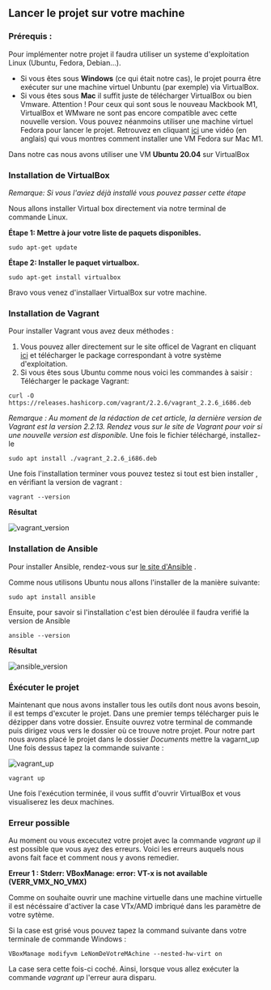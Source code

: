 ## Lancer le projet sur votre machine 

### Prérequis : 

Pour implémenter notre projet il faudra utiliser un systeme d'exploitation Linux (Ubuntu, Fedora, Debian...). 
- Si vous êtes sous **Windows** (ce qui était notre cas), le projet pourra être exécuter sur une machine virtuel Unbuntu (par exemple) via VirtualBox.
- Si vous êtes sous **Mac** il suffit juste de télécharger VirtualBox ou bien Vmware. Attention ! Pour ceux qui sont sous le nouveau Mackbook M1, VirtualBox et WMware ne sont pas encore compatible avec cette nouvelle version. Vous pouvez néanmoins utiliser une machine virtuel Fedora pour lancer le projet. Retrouvez en cliquant <a href="https://www.youtube.com/watch?v=WQNj6WEh6pc&ab_channel=MartinNobel">ici</a> une vidéo (en anglais) qui vous montres comment installer une VM Fedora sur Mac M1. 

Dans notre cas nous avons utiliser une VM **Ubuntu 20.04** sur VirtualBox

### Installation de VirtualBox  
*Remarque: Si vous l'aviez déjà installé vous pouvez passer cette étape*

Nous allons installer Virtual box directement via notre terminal de commande Linux.

**Étape 1: Mettre à jour votre liste de paquets disponibles.**
```
sudo apt-get update
```
**Étape 2: Installer le paquet virtualbox.**
```
sudo apt-get install virtualbox
```
Bravo vous venez d'installaer VirtualBox sur votre machine. 

### Installation de Vagrant
Pour installer Vagrant vous avez deux méthodes : 
1.  Vous pouvez aller directement sur le site officel de Vagrant en cliquant <a href="https://www.vagrantup.com/downloads.html">ici</a>  et télécharger le package correspondant à votre système d'exploitation.
2. Si vous êtes sous Ubuntu comme nous voici les commandes à saisir : 
Télécharger le package Vagrant:
```
curl -O https://releases.hashicorp.com/vagrant/2.2.6/vagrant_2.2.6_i686.deb
```
*Remarque : Au moment de la rédaction de cet article, la dernière version de Vagrant est la version 2.2.13. Rendez vous sur le site de Vagrant pour voir si une nouvelle version est disponible.*
Une fois le fichier téléchargé, installez-le
```
sudo apt install ./vagrant_2.2.6_i686.deb
```
Une fois l'installation terminer vous pouvez testez si tout est bien installer , en vérifiant la version de vagrant :
```
vagrant --version
```

**Résultat**

![vagrant_version](https://user-images.githubusercontent.com/44178364/103303903-75696500-4a07-11eb-957a-563028dda033.PNG)

### Installation de Ansible
Pour installer Ansible, rendez-vous sur <a href ="https://docs.ansible.com/ansible/latest/installation_guide/intro_installation.html">le site d'Ansible</a> . 

Comme nous utilisons Ubuntu nous allons l'installer de la manière suivante: 
```
sudo apt install ansible
```
Ensuite, pour savoir si l'installation c'est bien déroulée il faudra verifié la version de Ansible 
```
ansible --version
```
**Résultat**

![ansible_version](https://user-images.githubusercontent.com/44178364/103303783-291e2500-4a07-11eb-9375-02b7b7aa1db3.PNG)

### Éxécuter le projet 

Maintenant que nous avons installer tous les outils dont nous avons besoin, il est temps d'excuter le projet. Dans une premier temps télécharger puis le dézipper dans votre dossier. Ensuite ouvrez votre terminal de commande puis dirigez vous vers le dossier où ce trouve notre projet. Pour notre part nous avons placé le projet dans le dossier *Documents*
mettre la vagarnt_up
Une fois dessus tapez la commande suivante : 

![vagrant_up](https://user-images.githubusercontent.com/44178364/103303952-a053b900-4a07-11eb-9338-695881337d51.PNG)

```
vagrant up
```
Une fois l'exécution terminée, il vous suffit d'ouvrir VirtualBox et vous visualiserez les deux machines.

### Erreur possible
Au moment ou vous excecutez votre projet avec la commande *vagrant up* il est possible que vous ayez des erreurs.
Voici les erreurs auquels nous avons fait face et comment nous y avons remedier. 



**Erreur 1 : Stderr: VBoxManage: error: VT-x is not available (VERR_VMX_NO_VMX)**

Comme on souhaite ouvrir une machine virtuelle dans une machine virtuelle il est nécéssaire d'activer la case VTx/AMD imbriqué dans les paramètre de votre sytème. 

Si la case est grisé vous pouvez tapez la command suivante dans votre terminale de commande Windows : 
```
VBoxManage modifyvm LeNomDeVotreMAchine --nested-hw-virt on

```
La case sera cette fois-ci coché. Ainsi, lorsque vous allez exécuter la commande *vagrant up* l'erreur aura disparu.


